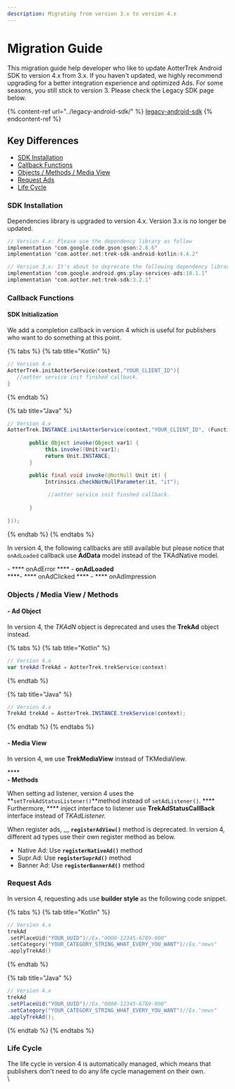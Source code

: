 ```yaml
---
description: Migrating from version 3.x to version 4.x
---
```


# Migration Guide

This migration guide help developer who like to update AotterTrek Android SDK to version 4.x from 3.x. If you haven't updated, we highly recommend upgrading for a better integration experience and optimized Ads.  For some seasons, you still stick to version 3. Please check the Legacy SDK page below.

{% content-ref url="../legacy-android-sdk/" %}
[legacy-android-sdk](../legacy-android-sdk/)
{% endcontent-ref %}

## Key Differences

* [SDK Installation](migration-guide.md#install-sdk)
* [Callback Functions](migration-guide.md#initialization-sdk)
* [Objects / Methods / Media View](migration-guide.md#objects-media-view-methods)
* [Request Ads](migration-guide.md#ad-object-listener)
* [Life Cycle](migration-guide.md#lifecycle)

### SDK Installation <a href="#install-sdk" id="install-sdk"></a>

Dependencies library is upgraded to version 4.x. Version 3.x is no longer be updated.

```kotlin
// Version 4.x: Please use the dependency library as follow
implementation 'com.google.code.gson:gson:2.8.6'
implementation 'com.aotter.net:trek-sdk-android-kotlin:4.4.2'

// Version 3.x: It's about to deprecate the following dependency library
implementation 'com.google.android.gms:play-services-ads:18.1.1'
implementation 'com.aotter.net:trek-sdk:3.2.1'
```

### Callback Functions <a href="#initialization-sdk" id="initialization-sdk"></a>

#### SDK Initialization&#x20;

We add a completion callback in version 4 which is useful for publishers who want to do something at this point.

{% tabs %}
{% tab title="Kotlin" %}
```kotlin
// Version 4.x
AotterTrek.initAotterService(context,"YOUR_CLIENT_ID"){
   //aotter service init finshed callback.
} 
```
{% endtab %}

{% tab title="Java" %}
```java
// Version 4.x
AotterTrek.INSTANCE.initAotterService(context,"YOUR_CLIENT_ID", (Function1)(new Function1() {
                        
       public Object invoke(Object var1) {
            this.invoke((Unit)var1);
            return Unit.INSTANCE;
       }

       public final void invoke(@NotNull Unit it) {
            Intrinsics.checkNotNullParameter(it, "it");
                           
             //aotter service init finshed callback.
                          
       }
       
}));
```
{% endtab %}
{% endtabs %}

In version 4, the following callbacks are still available but please notice that `onAdLoaded` callback use **AdData** model instead of the TKAdNative model.

\- **** onAdError                         ****                         - **onAdLoaded**\
****- **** onAdClicked                     ****                     - **** onAdImpression

### Objects / Media View / Methods

#### - Ad Object

In version 4, the _TKAdN_ object is deprecated and uses the **TrekAd** object instead.

{% tabs %}
{% tab title="Kotlin" %}
```kotlin
// Version 4.x
var trekAd:TrekAd = AotterTrek.trekService(context)
```
{% endtab %}

{% tab title="Java" %}
```java
// Version 4.x
TrekAd trekAd = AotterTrek.INSTANCE.trekService(context);
```
{% endtab %}
{% endtabs %}

#### - Media View

In version 4, we use **TrekMediaView** instead of TKMediaView.

****\
**- Methods**

When setting ad listener, version 4 uses the **`setTrekAdStatusListener()`**method instead of `setAdListener()`. **** Furthermore, **** inject interface to listener use **TrekAdStatusCallBack** interface instead of _TKAdListener._

When register ads, __ **`registerAdView()`** method is deprecated. In version 4, different ad types use their own register method as below.

* Native Ad: Use **`registerNativeAd()`** method
* Supr.Ad: Use **`registerSuprAd()`** method
* Banner Ad: Use **`registerBannerAd()`** method

### Request Ads <a href="#ad-object-listener" id="ad-object-listener"></a>

In version 4, requesting ads use **builder style** as the following code snippet.

{% tabs %}
{% tab title="Kotlin" %}
```kotlin
// Version 4.x
trekAd
.setPlaceUid("YOUR_UUID")//Ex."0000-12345-6789-000"
.setCategory("YOUR_CATEGORY_STRING_WHAT_EVERY_YOU_WANT")//Ex."news"
.applyTrekAd()
```
{% endtab %}

{% tab title="Java" %}
```java
// Version 4.x
trekAd
.setPlaceUid("YOUR_UUID")//Ex."0000-12345-6789-000"
.setCategory("YOUR_CATEGORY_STRING_WHAT_EVERY_YOU_WANT")//Ex."news"
.applyTrekAd();
```
{% endtab %}
{% endtabs %}

### Life Cycle <a href="#lifecycle" id="lifecycle"></a>

The life cycle in version 4 is automatically managed, which means that publishers don't need to do any life cycle management on their own.[\
](https://app.gitbook.com/@a173200488/s/aotter-trek-sdk-document/)\
